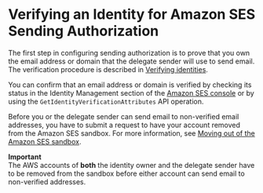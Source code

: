 # Verifying an Identity for Amazon SES Sending Authorization<a name="sending-authorization-identity-owner-tasks-verification"></a>

The first step in configuring sending authorization is to prove that you own the email address or domain that the delegate sender will use to send email\. The verification procedure is described in [Verifying identities](verify-addresses-and-domains.md)\.

You can confirm that an email address or domain is verified by checking its status in the Identity Management section of the [Amazon SES console](https://console.aws.amazon.com/ses/) or by using the `GetIdentityVerificationAttributes` API operation\.

Before you or the delegate sender can send email to non\-verified email addresses, you have to submit a request to have your account removed from the Amazon SES sandbox\. For more information, see [Moving out of the Amazon SES sandbox](request-production-access.md)\.

**Important**  
The AWS accounts of **both** the identity owner and the delegate sender have to be removed from the sandbox before either account can send email to non\-verified addresses\.